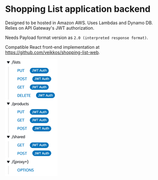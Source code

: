 # Shopping List application backend

Designed to be hosted in Amazon AWS. Uses Lambdas and Dynamo DB. Relies on API Gateway's JWT authorization.

Needs Payload format version as `2.0 (interpreted response format)`.

Compatible React front-end implementation at https://github.com/veikkos/shopping-list-web.

![Endpoints visualized](https://raw.githubusercontent.com/veikkos/shopping-list-backend/master/media/routes.png)
